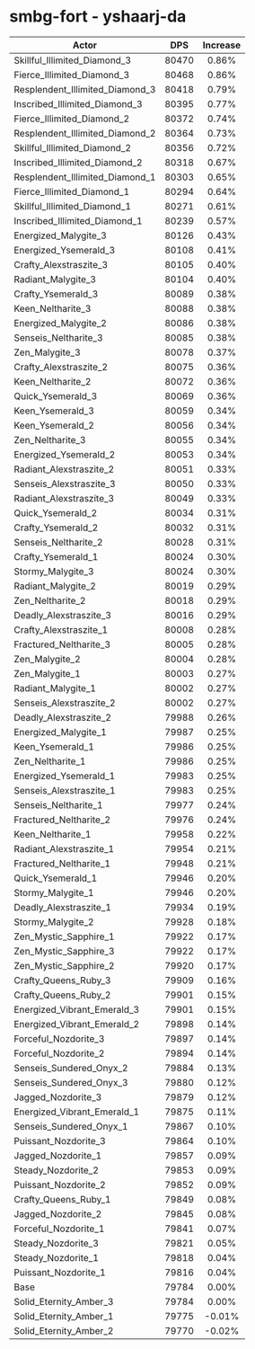 # smbg-fort - yshaarj-da
| Actor | DPS | Increase |
|---|:---:|:---:|
|Skillful_Illimited_Diamond_3|80470|0.86%|
|Fierce_Illimited_Diamond_3|80468|0.86%|
|Resplendent_Illimited_Diamond_3|80418|0.79%|
|Inscribed_Illimited_Diamond_3|80395|0.77%|
|Fierce_Illimited_Diamond_2|80372|0.74%|
|Resplendent_Illimited_Diamond_2|80364|0.73%|
|Skillful_Illimited_Diamond_2|80356|0.72%|
|Inscribed_Illimited_Diamond_2|80318|0.67%|
|Resplendent_Illimited_Diamond_1|80303|0.65%|
|Fierce_Illimited_Diamond_1|80294|0.64%|
|Skillful_Illimited_Diamond_1|80271|0.61%|
|Inscribed_Illimited_Diamond_1|80239|0.57%|
|Energized_Malygite_3|80126|0.43%|
|Energized_Ysemerald_3|80108|0.41%|
|Crafty_Alexstraszite_3|80105|0.40%|
|Radiant_Malygite_3|80104|0.40%|
|Crafty_Ysemerald_3|80089|0.38%|
|Keen_Neltharite_3|80088|0.38%|
|Energized_Malygite_2|80086|0.38%|
|Senseis_Neltharite_3|80085|0.38%|
|Zen_Malygite_3|80078|0.37%|
|Crafty_Alexstraszite_2|80075|0.36%|
|Keen_Neltharite_2|80072|0.36%|
|Quick_Ysemerald_3|80069|0.36%|
|Keen_Ysemerald_3|80059|0.34%|
|Keen_Ysemerald_2|80056|0.34%|
|Zen_Neltharite_3|80055|0.34%|
|Energized_Ysemerald_2|80053|0.34%|
|Radiant_Alexstraszite_2|80051|0.33%|
|Senseis_Alexstraszite_3|80050|0.33%|
|Radiant_Alexstraszite_3|80049|0.33%|
|Quick_Ysemerald_2|80034|0.31%|
|Crafty_Ysemerald_2|80032|0.31%|
|Senseis_Neltharite_2|80028|0.31%|
|Crafty_Ysemerald_1|80024|0.30%|
|Stormy_Malygite_3|80024|0.30%|
|Radiant_Malygite_2|80019|0.29%|
|Zen_Neltharite_2|80018|0.29%|
|Deadly_Alexstraszite_3|80016|0.29%|
|Crafty_Alexstraszite_1|80008|0.28%|
|Fractured_Neltharite_3|80005|0.28%|
|Zen_Malygite_2|80004|0.28%|
|Zen_Malygite_1|80003|0.27%|
|Radiant_Malygite_1|80002|0.27%|
|Senseis_Alexstraszite_2|80002|0.27%|
|Deadly_Alexstraszite_2|79988|0.26%|
|Energized_Malygite_1|79987|0.25%|
|Keen_Ysemerald_1|79986|0.25%|
|Zen_Neltharite_1|79986|0.25%|
|Energized_Ysemerald_1|79983|0.25%|
|Senseis_Alexstraszite_1|79983|0.25%|
|Senseis_Neltharite_1|79977|0.24%|
|Fractured_Neltharite_2|79976|0.24%|
|Keen_Neltharite_1|79958|0.22%|
|Radiant_Alexstraszite_1|79954|0.21%|
|Fractured_Neltharite_1|79948|0.21%|
|Quick_Ysemerald_1|79946|0.20%|
|Stormy_Malygite_1|79946|0.20%|
|Deadly_Alexstraszite_1|79934|0.19%|
|Stormy_Malygite_2|79928|0.18%|
|Zen_Mystic_Sapphire_1|79922|0.17%|
|Zen_Mystic_Sapphire_3|79922|0.17%|
|Zen_Mystic_Sapphire_2|79920|0.17%|
|Crafty_Queens_Ruby_3|79909|0.16%|
|Crafty_Queens_Ruby_2|79901|0.15%|
|Energized_Vibrant_Emerald_3|79901|0.15%|
|Energized_Vibrant_Emerald_2|79898|0.14%|
|Forceful_Nozdorite_3|79897|0.14%|
|Forceful_Nozdorite_2|79894|0.14%|
|Senseis_Sundered_Onyx_2|79884|0.13%|
|Senseis_Sundered_Onyx_3|79880|0.12%|
|Jagged_Nozdorite_3|79879|0.12%|
|Energized_Vibrant_Emerald_1|79875|0.11%|
|Senseis_Sundered_Onyx_1|79867|0.10%|
|Puissant_Nozdorite_3|79864|0.10%|
|Jagged_Nozdorite_1|79857|0.09%|
|Steady_Nozdorite_2|79853|0.09%|
|Puissant_Nozdorite_2|79852|0.09%|
|Crafty_Queens_Ruby_1|79849|0.08%|
|Jagged_Nozdorite_2|79845|0.08%|
|Forceful_Nozdorite_1|79841|0.07%|
|Steady_Nozdorite_3|79821|0.05%|
|Steady_Nozdorite_1|79818|0.04%|
|Puissant_Nozdorite_1|79816|0.04%|
|Base|79784|0.00%|
|Solid_Eternity_Amber_3|79784|0.00%|
|Solid_Eternity_Amber_1|79775|-0.01%|
|Solid_Eternity_Amber_2|79770|-0.02%|
